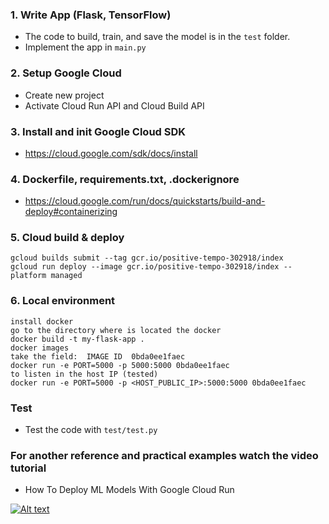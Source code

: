 ### 1. Write App (Flask, TensorFlow)
- The code to build, train, and save the model is in the `test` folder.
- Implement the app in `main.py`
### 2. Setup Google Cloud 
- Create new project
- Activate Cloud Run API and Cloud Build API

### 3. Install and init Google Cloud SDK
- https://cloud.google.com/sdk/docs/install

### 4. Dockerfile, requirements.txt, .dockerignore
- https://cloud.google.com/run/docs/quickstarts/build-and-deploy#containerizing

### 5. Cloud build & deploy
```
gcloud builds submit --tag gcr.io/positive-tempo-302918/index
gcloud run deploy --image gcr.io/positive-tempo-302918/index --platform managed
```
### 6. Local environment
```
install docker
go to the directory where is located the docker
docker build -t my-flask-app .
docker images
take the field:  IMAGE ID  0bda0ee1faec
docker run -e PORT=5000 -p 5000:5000 0bda0ee1faec
to listen in the host IP (tested)
docker run -e PORT=5000 -p <HOST_PUBLIC_IP>:5000:5000 0bda0ee1faec
```

### Test
- Test the code with `test/test.py`

### For another reference and practical examples watch the video tutorial
- How To Deploy ML Models With Google Cloud Run

[![Alt text](https://img.youtube.com/vi/vieoHqt7pxo/hqdefault.jpg)](https://youtu.be/vieoHqt7pxo)
